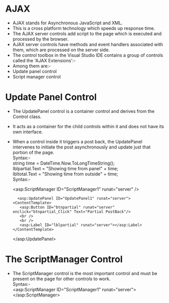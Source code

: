 # AJAX
- AJAX stands for Asynchronous JavaScript and XML.
- This is a cross platform technology which speeds up response time. 
- The AJAX server controls add script to the page which is executed and processed by the browser.
- AJAX server controls have methods and event handlers associated with them, which are processed on the server side.
- The control toolbox in the Visual Studio IDE contains a group of controls called the 'AJAX Extensions':- 
- Among them are:-
- Update panel control
- Script manager control<br>
# Update Panel Control
- The UpdatePanel control is a container control and derives from the Control class. 
- It acts as a container for the child controls within it and does not have its own interface.
- When a control inside it triggers a post back, the UpdatePanel intervenes to initiate the post asynchronously and update just that portion of the page.<br>
Syntax:-<br>
string time = DateTime.Now.ToLongTimeString();<br>
lblpartial.Text = "Showing time from panel" + time;<br>
lbltotal.Text = "Showing time from outside" + time;<br>
 Syntax:-<br>
        <form id="form1" runat="server">
        <div>
      <asp:ScriptManager ID="ScriptManager1" runat="server" />
   </div>
   
        <asp:UpdatePanel ID="UpdatePanel1" runat="server">
      <ContentTemplate>
         <asp:Button ID="btnpartial" runat="server" onclick="btnpartial_Click" Text="Partial PostBack"/>
         <br />
         <br />
         <asp:Label ID="lblpartial" runat="server"></asp:Label>
      </ContentTemplate>
   </asp:UpdatePanel><br>
# The ScriptManager Control
- The ScriptManager control is the most important control and must be present on the page for other controls to work.<br>
Syntax:-<br>
<asp:ScriptManager ID="ScriptManager1" runat="server"><br>
</asp:ScriptManager>




   
